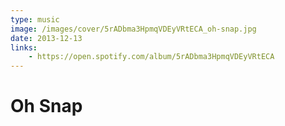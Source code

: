 ```yaml
---
type: music
image: /images/cover/5rADbma3HpmqVDEyVRtECA_oh-snap.jpg
date: 2013-12-13
links:
    - https://open.spotify.com/album/5rADbma3HpmqVDEyVRtECA
---
```


# Oh Snap
